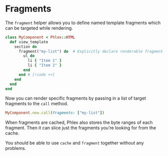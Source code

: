 # Fragments

The `fragment` helper allows you to define named template fragments which can be targeted while rendering.

```rb
class MyComponent < Phlex::HTML
  def view_template
    section do
      fragment("my-list") do  # Explicitly declare renderable fragment [!code ++]
        ul do
          li { "Item 1" }
          li { "Item 2" }
        end
      end # [!code ++]
    end
  end
end
```

Now you can render specific fragments by passing in a list of target fragments to the `call` method.

```ruby
MyComponent.new.call(fragments: ["my-list"])
```

When fragments are cached, Phlex also stores the byte ranges of each fragment. Then it can slice just the fragments you’re looking for from the cache.

You should be able to use `cache` and `fragment` together without any problems.
